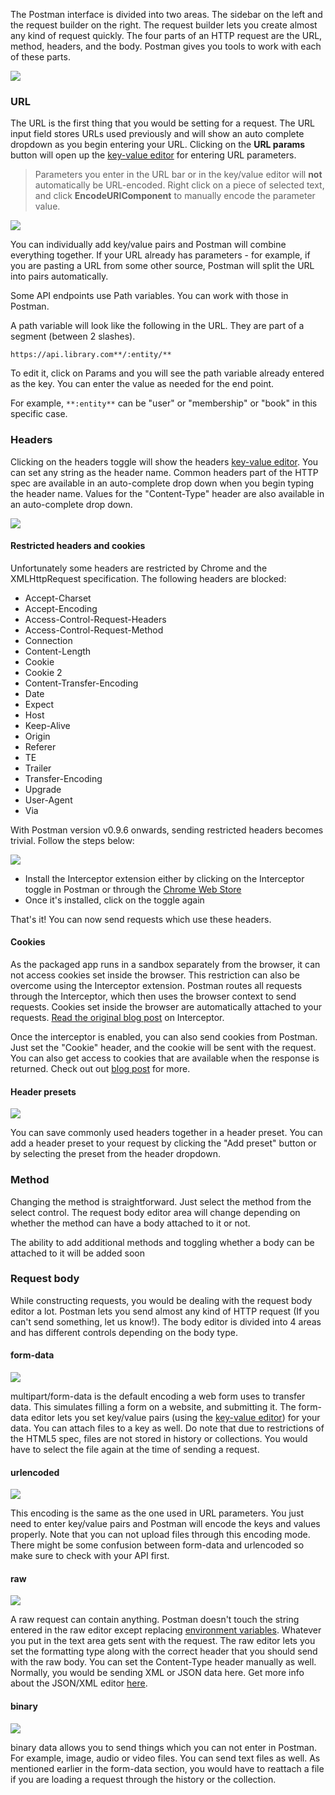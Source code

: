 The Postman interface is divided into two areas. The sidebar on the left and the request builder on the right. The request builder lets you create almost any kind of request quickly. The four parts of an HTTP request are the URL, method, headers, and the body. Postman gives you tools to work with each of these parts.

[![](https://www.getpostman.com/img/v1/docs/thumbs/2.png)
][0]

### URL

The URL is the first thing that you would be setting for a request. The URL input field stores URLs used previously and will show an auto complete dropdown as you begin entering your URL.
Clicking on the **URL params** button will open up the [key-value editor][1] for entering URL parameters.

> Parameters you enter in the URL bar or in the key/value editor will **not** automatically be URL-encoded. Right click on a piece of selected text, and click **EncodeURIComponent** to manually encode the parameter value.

[![](https://www.getpostman.com/img/v1/docs/thumbs/3.png)
][2]

You can individually add key/value pairs and Postman will combine everything together. If your URL already has parameters - for example, if you are pasting a URL from some other source, Postman will split the URL into pairs automatically.

Some API endpoints use Path variables. You can work with those in Postman.

A path variable will look like the following in the URL. They are part of a segment (between 2 slashes).

`https://api.library.com**/:entity/**`

To edit it, click on Params and you will see the path variable already entered as the key. You can enter the value as needed for the end point.

For example, `**:entity**` can be "user" or "membership" or "book" in this specific case.   

### Headers

Clicking on the headers toggle will show the headers [key-value editor][1]. You can set any string as the header name. Common headers part of the HTTP spec are available in an auto-complete drop down when you begin typing the header name. Values for the "Content-Type" header are also available in an auto-complete drop down.

[![](https://www.getpostman.com/img/v1/docs/thumbs/4.png)
][3]

#### Restricted headers and cookies

Unfortunately some headers are restricted by Chrome and the XMLHttpRequest specification. The following headers are blocked:

* Accept-Charset
* Accept-Encoding
* Access-Control-Request-Headers
* Access-Control-Request-Method
* Connection
* Content-Length
* Cookie
* Cookie 2
* Content-Transfer-Encoding
* Date
* Expect
* Host
* Keep-Alive
* Origin
* Referer
* TE
* Trailer
* Transfer-Encoding
* Upgrade
* User-Agent
* Via

With Postman version v0.9.6 onwards, sending restricted headers becomes trivial. Follow the steps below:

[![](https://www.getpostman.com/img/v1/docs/thumbs/32.png)
][4]
  
  
* Install the Interceptor extension either by clicking on the Interceptor toggle in Postman or through the
[Chrome Web Store][5]
* Once it's installed, click on the toggle again

That's it! You can now send requests which use these headers.

#### Cookies

As the packaged app runs in a sandbox separately from the browser, it can not access cookies set inside the browser.
This restriction can also be overcome using the Interceptor extension. Postman routes all requests through the Interceptor,
which then uses the browser context to send requests. Cookies set inside the browser are automatically attached to your requests.
[Read the original blog post][6] on Interceptor.

Once the interceptor is enabled, you can also send cookies from Postman. Just set the "Cookie" header, and the cookie will be sent with the request. You can also get access to cookies that are available when the
response is returned. Check out out [blog post][7] for more.

#### Header presets

[![](https://www.getpostman.com/img/v1/docs/thumbs/6.png)
][8]

You can save commonly used headers together in a header preset. You can add a header preset to your request by clicking the "Add preset" button or by selecting the preset from the header dropdown.
  

### Method

Changing the method is straightforward. Just select the method from the select control. The request body editor area will change depending on whether the method can have a body attached to it or not.

The ability to add additional methods and toggling whether a body can be attached to it will be added soon
  

### Request body

While constructing requests, you would be dealing with the request body editor a lot. Postman lets you send almost any kind of HTTP request (If you can't send something, let us know!). The body editor is divided into 4 areas and has different controls depending on the body type.

#### form-data

[![](https://www.getpostman.com/img/v1/docs/thumbs/10.png)
][9]

multipart/form-data is the default encoding a web form uses to transfer data. This simulates filling a form on a website, and submitting it.
The form-data editor lets you set key/value pairs (using the [key-value editor][1]) for your data. You can attach files to a key as well. Do note that due to restrictions of the HTML5 spec, files are not stored in history or collections. You would have to select the file again at the time of sending a request.

#### urlencoded

[![](https://www.getpostman.com/img/v1/docs/thumbs/7.png)
][10]

This encoding is the same as the one used in URL parameters. You just need to enter key/value pairs and Postman will encode the keys and values properly. Note that you can not upload files through this encoding mode. There might be some confusion between form-data and urlencoded so make sure to check with your API first.

#### raw

[![](https://www.getpostman.com/img/v1/docs/thumbs/8.png)
][11]

A raw request can contain anything. Postman doesn't touch the string entered in the raw editor except replacing [environment variables][12]. Whatever you put in the text area gets sent with the request. The raw editor lets you set the formatting type along with the correct header that you should send with the raw body. You can set the Content-Type header manually as well. Normally, you would be sending XML or JSON data here. Get more info about the JSON/XML editor [here][13].

#### binary

[![](https://www.getpostman.com/img/v1/docs/thumbs/9.png)
][14]

binary data allows you to send things which you can not enter in Postman. For example, image, audio or video files. You can send text files as well. As mentioned earlier in the form-data section, you would have to reattach a file if you are loading a request through the history or the collection.


[0]: https://www.getpostman.com/img/v1/docs/source/2.png
[1]: https://www.getpostman.com/docs/keyvalue_editor
[2]: https://www.getpostman.com/img/v1/docs/source/3.png
[3]: https://www.getpostman.com/img/v1/docs/source/4.png
[4]: https://www.getpostman.com/img/v1/docs/source/32.png
[5]: https://chrome.google.com/webstore/detail/postman-interceptor/aicmkgpgakddgnaphhhpliifpcfhicfo
[6]: http://blog.getpostman.com/index.php/2014/02/11/postman-v0-9-6-access-cookies-and-restricted-headers-plus-better-testing/
[7]: http://blog.getpostman.com/index.php/2014/11/28/using-the-interceptor-to-read-and-write-cookies/
[8]: https://www.getpostman.com/img/v1/docs/source/6.png
[9]: https://www.getpostman.com/img/v1/docs/source/10.png
[10]: https://www.getpostman.com/img/v1/docs/source/7.png
[11]: https://www.getpostman.com/img/v1/docs/source/8.png
[12]: https://www.getpostman.com/docs/environments
[13]: https://www.getpostman.com/docs/texteditor
[14]: https://www.getpostman.com/img/v1/docs/source/9.png